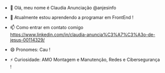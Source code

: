 - 👋 Olá, meu nome é Claudia Anunciação @anjesinfo

- 🌱 Atualmente estou aprendendo a programar em FrontEnd !

- 📫 Como entrar em contato comigo https://www.linkedin.com/in/claudia-anuncia%C3%A7%C3%A3o-de-jesus-00114329/

- 😄 Pronomes: Cau !

- ⚡ Curiosidade: AMO Montagem e Manutenção, Redes e Cibersegurança !

<!---
anjesinfo/anjesinfo is a ✨ special ✨ repository because its `README.md` (this file) appears on your GitHub profile.
You can click the Preview link to take a look at your changes.
--->
